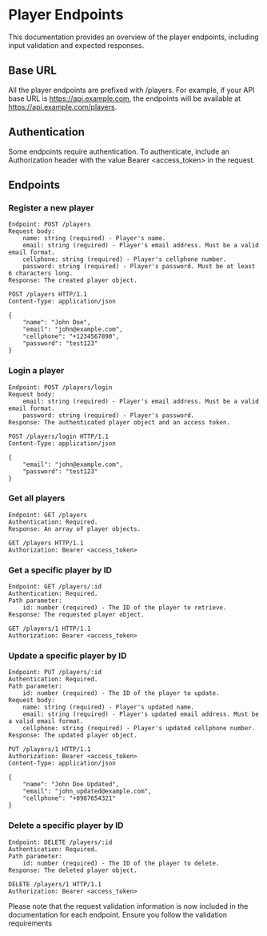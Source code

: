 # Player Endpoints

This documentation provides an overview of the player endpoints, including input validation and expected responses.

## Base URL

All the player endpoints are prefixed with /players. For example, if your API base URL is https://api.example.com, the endpoints will be available at https://api.example.com/players.

## Authentication

Some endpoints require authentication. To authenticate, include an Authorization header with the value Bearer <access_token> in the request.

## Endpoints

### Register a new player

    Endpoint: POST /players
    Request body:
        name: string (required) - Player's name.
        email: string (required) - Player's email address. Must be a valid email format.
        cellphone: string (required) - Player's cellphone number.
        password: string (required) - Player's password. Must be at least 6 characters long.
    Response: The created player object.

```
POST /players HTTP/1.1
Content-Type: application/json

{
    "name": "John Doe",
    "email": "john@example.com",
    "cellphone": "+1234567890",
    "password": "test123"
}
```

### Login a player

    Endpoint: POST /players/login
    Request body:
        email: string (required) - Player's email address. Must be a valid email format.
        password: string (required) - Player's password.
    Response: The authenticated player object and an access token.

```
POST /players/login HTTP/1.1
Content-Type: application/json

{
    "email": "john@example.com",
    "password": "test123"
}
```

### Get all players

    Endpoint: GET /players
    Authentication: Required.
    Response: An array of player objects.

```
GET /players HTTP/1.1
Authorization: Bearer <access_token>
```

### Get a specific player by ID

    Endpoint: GET /players/:id
    Authentication: Required.
    Path parameter:
        id: number (required) - The ID of the player to retrieve.
    Response: The requested player object.

```
GET /players/1 HTTP/1.1
Authorization: Bearer <access_token>
```

### Update a specific player by ID

    Endpoint: PUT /players/:id
    Authentication: Required.
    Path parameter:
        id: number (required) - The ID of the player to update.
    Request body:
        name: string (required) - Player's updated name.
        email: string (required) - Player's updated email address. Must be a valid email format.
        cellphone: string (required) - Player's updated cellphone number.
    Response: The updated player object.

```
PUT /players/1 HTTP/1.1
Authorization: Bearer <access_token>
Content-Type: application/json

{
    "name": "John Doe Updated",
    "email": "john_updated@example.com",
    "cellphone": "+0987654321"
}
```

### Delete a specific player by ID

    Endpoint: DELETE /players/:id
    Authentication: Required.
    Path parameter:
        id: number (required) - The ID of the player to delete.
    Response: The deleted player object.

```
DELETE /players/1 HTTP/1.1
Authorization: Bearer <access_token>
```

Please note that the request validation information is now included in the documentation for each endpoint. Ensure you follow the validation requirements
